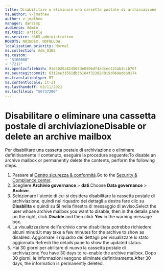 ```yaml
---
title: Disabilitare o eliminare una cassetta postale di archiviazione
ms.author: v-jmathew
author: v-jmathew
manager: dansimp
audience: Admin
ms.topic: article
ms.service: o365-administration
ROBOTS: NOINDEX, NOFOLLOW
localization_priority: Normal
ms.collection: Adm_O365
ms.custom:
- "3100008"
- "7217"
ms.openlocfilehash: 91d3029a824567de080bdf4adcec431ab3ccb70f
ms.sourcegitcommit: 6312ee31561db36104f32282d019d069ede69174
ms.translationtype: MT
ms.contentlocale: it-IT
ms.lasthandoff: 03/11/2021
ms.locfileid: "50737200"
---
```

# <a name="disable-or-delete-an-archive-mailbox"></a><span data-ttu-id="e1de2-102">Disabilitare o eliminare una cassetta postale di archiviazione</span><span class="sxs-lookup"><span data-stu-id="e1de2-102">Disable or delete an archive mailbox</span></span>

<span data-ttu-id="e1de2-103">Per disabilitare una cassetta postale di archiviazione o eliminare definitivamente il contenuto, eseguire la procedura seguente:</span><span class="sxs-lookup"><span data-stu-id="e1de2-103">To disable an archive mailbox or permanently delete the contents, perform the following steps:</span></span>

1. <span data-ttu-id="e1de2-104">Passare al [Centro sicurezza & conformità]( https://go.microsoft.com/fwlink/p/?linkid=2077143).</span><span class="sxs-lookup"><span data-stu-id="e1de2-104">Go to the [Security & Compliance center]( https://go.microsoft.com/fwlink/p/?linkid=2077143).</span></span>
2. <span data-ttu-id="e1de2-105">Scegliere **Archivio governance**  >  **dati**.</span><span class="sxs-lookup"><span data-stu-id="e1de2-105">Choose **Data governance** > **Archive**.</span></span>
3. <span data-ttu-id="e1de2-106">Selezionare l'utente di cui si desidera disabilitare la cassetta postale di archiviazione, quindi nel riquadro dei dettagli a destra fare clic su **Disabilita** e quindi su **Sì** nella finestra di messaggio di avviso.</span><span class="sxs-lookup"><span data-stu-id="e1de2-106">Select the user whose archive mailbox you want to disable, then in the details pane on the right, click **Disable** and then click **Yes** in the warning message box.</span></span>
4. <span data-ttu-id="e1de2-107">La visualizzazione dell'archivio come disabilitata potrebbe richiedere alcuni minuti.</span><span class="sxs-lookup"><span data-stu-id="e1de2-107">It may take a few minutes for the archive to show as disabled.</span></span> <span data-ttu-id="e1de2-108">Aggiornare il riquadro dei dettagli per visualizzare lo stato aggiornato.</span><span class="sxs-lookup"><span data-stu-id="e1de2-108">Refresh the details pane to show the updated status.</span></span>
5. <span data-ttu-id="e1de2-109">Hai 30 giorni per abilitare di nuovo la cassetta postale di archiviazione.</span><span class="sxs-lookup"><span data-stu-id="e1de2-109">You have 30 days to re-enable the archive mailbox.</span></span> <span data-ttu-id="e1de2-110">Dopo 30 giorni, le informazioni vengono eliminate definitivamente.</span><span class="sxs-lookup"><span data-stu-id="e1de2-110">After 30 days, the information is permanently deleted.</span></span>

